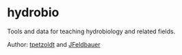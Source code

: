 # hydrobio

Tools and data for teaching hydrobiology and related fields.

Author: [tpetzoldt](https://github.com/tpetzoldt) and [JFeldbauer](https://github.com/JFeldbauer)
